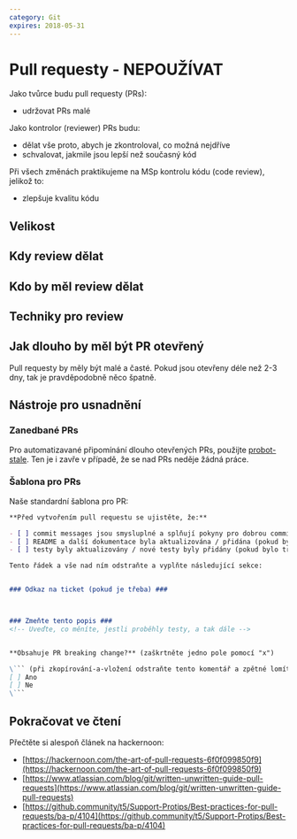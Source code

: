 ```yaml
---
category: Git
expires: 2018-05-31
---
```


# Pull requesty - NEPOUŽÍVAT

Jako tvůrce budu pull requesty (PRs):

- udržovat PRs malé

Jako kontrolor (reviewer) PRs budu:

- dělat vše proto, abych je zkontroloval, co možná nejdříve
- schvalovat, jakmile jsou lepší než současný kód

Při všech změnách praktikujeme na MSp kontrolu kódu (code review), jelikož to:

- zlepšuje kvalitu kódu

## Velikost

## Kdy review dělat

## Kdo by měl review dělat

## Techniky pro review

## Jak dlouho by měl být PR otevřený

Pull requesty by měly být malé a časté. Pokud jsou otevřeny déle než 2-3 dny, tak je pravděpodobně něco špatně. 

## Nástroje pro usnadnění

### Zanedbané PRs

Pro automatizavané připomínání dlouho otevřených PRs, použijte [probot-stale](https://probot.github.io/apps/stale/). Ten je i zavře v případě, že se nad PRs neděje žádná práce.

### Šablona pro PRs

Naše standardní šablona pro PR:

```markdown
**Před vytvořením pull requestu se ujistěte, že:**

- [ ] commit messages jsou smysluplné a splňují pokyny pro dobrou commit message
- [ ] README a další dokumentace byla aktualizována / přidána (pokud bylo třeba)
- [ ] testy byly aktualizovány / nové testy byly přidány (pokud bylo třeba)

Tento řádek a vše nad ním odstraňte a vyplňte následující sekce:


### Odkaz na ticket (pokud je třeba) ###



### Zmeňte tento popis ###
<!-- Uveďte, co měníte, jestli proběhly testy, a tak dále -->


**Obsahuje PR breaking change?** (zaškrtněte jedno pole pomocí "x")

\``` (při zkopírování-a-vložení odstraňte tento komentář a zpětné lomítko)
[ ] Ano
[ ] Ne
\```

```

## Pokračovat ve čtení
Přečtěte si alespoň článek na hackernoon:

- [https://hackernoon.com/the-art-of-pull-requests-6f0f099850f9](https://hackernoon.com/the-art-of-pull-requests-6f0f099850f9)
- [https://www.atlassian.com/blog/git/written-unwritten-guide-pull-requests](https://www.atlassian.com/blog/git/written-unwritten-guide-pull-requests)
- [https://github.community/t5/Support-Protips/Best-practices-for-pull-requests/ba-p/4104](https://github.community/t5/Support-Protips/Best-practices-for-pull-requests/ba-p/4104)